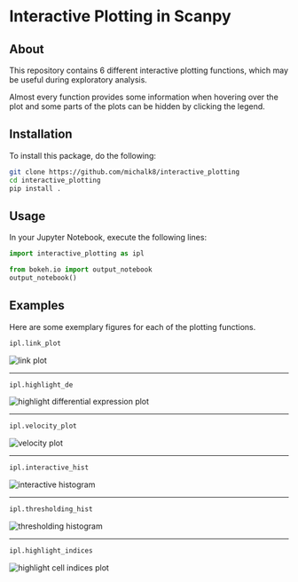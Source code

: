 # Interactive Plotting in Scanpy


## About
This repository contains 6 different interactive plotting functions, which may be useful during exploratory analysis.

Almost every function provides some information when hovering over the plot and some parts of the plots can be hidden by clicking the legend.

## Installation
To install this package, do the following:
```bash
git clone https://github.com/michalk8/interactive_plotting  
cd interactive_plotting  
pip install .
```

## Usage
In your Jupyter Notebook, execute the following lines:
```python
import interactive_plotting as ipl  

from bokeh.io import output_notebook
output_notebook()
```

## Examples
Here are some exemplary figures for each of the plotting functions.
```python
ipl.link_plot
   ``` 
![link plot](https://github.com/theislab/interactive_plotting/resources/images/link_plot.png "Link plot")

---

```python
ipl.highlight_de
```
![highlight differential expression plot](https://github.com/theislab/interactive_plotting/resources/images/highlight_de.png "Highlight differential expression")

---

```python
ipl.velocity_plot
```
![velocity plot](https://github.com/theislab/interactive_plotting/resources/images/velocity_plot.png "Velocity plot")

---

```python
ipl.interactive_hist
```
![interactive histogram](https://github.com/theislab/interactive_plotting/resources/images/inter_hist.png "Interactive histogram")

---

```python
ipl.thresholding_hist
```
![thresholding histogram](https://github.com/theislab/interactive_plotting/resources/images/thresh_hist.png "Thresholding histogram")

---

```python
ipl.highlight_indices
```
![highlight cell indices plot](https://github.com/theislab/interactive_plotting/resources/images/highlight_indices.png "Highlight cell indices")
